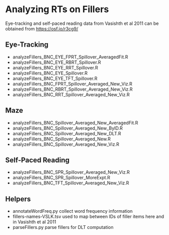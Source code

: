 # Analyzing RTs on Fillers

Eye-tracking and self-paced reading data from Vasishth et al 2011 can be obtained from https://osf.io/r3cg9/

## Eye-Tracking

* analyzeFillers_BNC_EYE_FPRT_Spillover_AveragedFit.R
* analyzeFillers_BNC_EYE_RBRT_Spillover.R
* analyzeFillers_BNC_EYE_RRT_Spillover.R
* analyzeFillers_BNC_EYE_Spillover.R
* analyzeFillers_BNC_EYE_TFT_Spillover.R
* analyzeFillers_BNC_FPRT_Spillover_Averaged_New_Viz.R
* analyzeFillers_BNC_RBRT_Spillover_Averaged_New_Viz.R
* analyzeFillers_BNC_RRT_Spillover_Averaged_New_Viz.R

## Maze

* analyzeFillers_BNC_Spillover_Averaged_New_AveragedFit.R
* analyzeFillers_BNC_Spillover_Averaged_New_ByID.R
* analyzeFillers_BNC_Spillover_Averaged_New_DLT.R
* analyzeFillers_BNC_Spillover_Averaged_New.R
* analyzeFillers_BNC_Spillover_Averaged_New_Viz.R

## Self-Paced Reading

* analyzeFillers_BNC_SPR_Spillover_Averaged_New_Viz.R
* analyzeFillers_BNC_SPR_Spillover_MoreExpt.R
* analyzeFillers_BNC_TFT_Spillover_Averaged_New_Viz.R

## Helpers

* annotateWordFreq.py collect word frequency information
* fillers-names-VSLK.tsv used to map between IDs of filler items here and in Vasishth et al 2011
* parseFillers.py parse fillers for DLT computation

